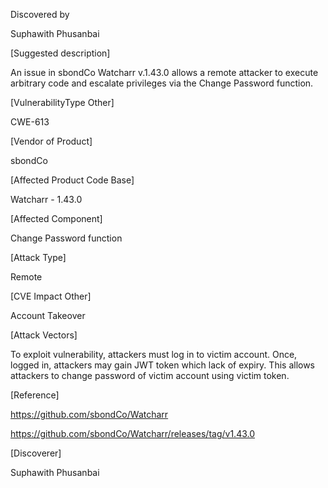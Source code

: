 Discovered by

Suphawith Phusanbai

[Suggested description]

An issue in sbondCo Watcharr v.1.43.0 allows a remote attacker to execute arbitrary code and escalate privileges via the Change Password function.


[VulnerabilityType Other]

CWE-613

[Vendor of Product]

sbondCo

[Affected Product Code Base]

Watcharr - 1.43.0

[Affected Component]

Change Password function

[Attack Type]

Remote

[CVE Impact Other]

Account Takeover

[Attack Vectors]

To exploit vulnerability, attackers must log in to victim account. Once, logged in, attackers may gain JWT token which lack of expiry. This allows attackers to change password of victim account using victim token.

[Reference]

https://github.com/sbondCo/Watcharr

https://github.com/sbondCo/Watcharr/releases/tag/v1.43.0

[Discoverer]

Suphawith Phusanbai
